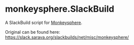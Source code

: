 monkeysphere.SlackBuild
=======================

A SlackBuild script for [Monkeysphere](http://web.monkeysphere.info/).

Original can be found here: https://slack.sarava.org/slackbuilds/net/misc/monkeysphere/
